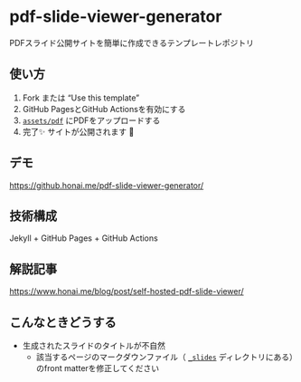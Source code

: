 # pdf-slide-viewer-generator
PDFスライド公開サイトを簡単に作成できるテンプレートレポジトリ

## 使い方
1. Fork または “Use this template”
2. GitHub PagesとGitHub Actionsを有効にする
3. [`assets/pdf`](assets/pdf/) にPDFをアップロードする
4. 完了✨ サイトが公開されます 🚀

## デモ
https://github.honai.me/pdf-slide-viewer-generator/

## 技術構成
Jekyll + GitHub Pages + GitHub Actions

## 解説記事
https://www.honai.me/blog/post/self-hosted-pdf-slide-viewer/

## こんなときどうする

- 生成されたスライドのタイトルが不自然
  - 該当するページのマークダウンファイル（ [`_slides`](_slides/) ディレクトリにある）のfront matterを修正してください
